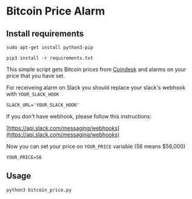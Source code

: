 # Bitcoin Price Alarm

## Install requirements

`sudo apt-get install python3-pip`

`pip3 install -r requirements.txt`


This simple script gets Bitcoin prices from [Coindesk](https://www.coindesk.com/price/bitcoin) and alarms on your price that you have set.

For receiveing alarm on Slack you should replace your slack's webhook with `YOUR_SLACK_HOOK`

`SLACK_URL='YOUR_SLACK_HOOK'`

If you don't have webhook, please follow this instructions:

[https://api.slack.com/messaging/webhooks](https://api.slack.com/messaging/webhooks)

Now you can set your price on `YOUR_PRICE` variable (56 means $56,000)

`YOUR_PRICE=56`

## Usage

`python3 bitcoin_price.py`